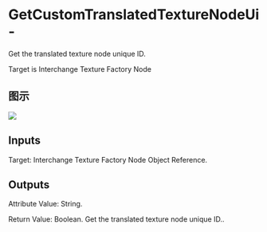 # GetCustomTranslatedTextureNodeUi-

Get the translated texture node unique ID.

Target is Interchange Texture Factory Node

## 图示

![]($-20221218-19345219.png)

## Inputs

Target: Interchange Texture Factory Node Object Reference.  

## Outputs

Attribute Value: String.

Return Value: Boolean. Get the translated texture node unique ID..

